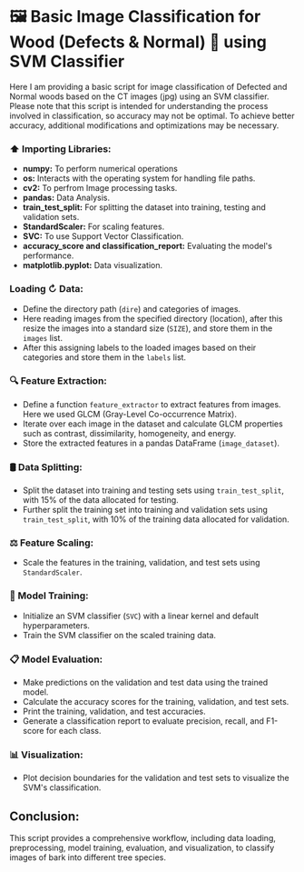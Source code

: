 
# 🖼️ Basic Image  Classification for Wood (Defects & Normal) 🌳 using SVM Classifier

Here I am providing a basic script for image classification of Defected and Normal woods based on the CT images (jpg) using an SVM classifier. Please note that this script is intended for understanding the process involved in classification, so accuracy may not be optimal. To achieve better accuracy, additional modifications and optimizations may be necessary.

###  ⬆️ Importing Libraries:
- **numpy:** To perform numerical operations
- **os:** Interacts with the operating system for handling file paths.
- **cv2:** To perfrom Image processing tasks.
- **pandas:** Data Analysis.
- **train_test_split:**  For splitting the dataset into training, testing and validation sets.
- **StandardScaler:** For scaling features.
- **SVC:** To use Support Vector Classification.
- **accuracy_score and classification_report:** Evaluating the model's performance.
- **matplotlib.pyplot:** Data visualization.

### Loading ↻ Data:
- Define the directory path (`dire`) and categories of images.
- Here reading images from the specified directory (location), after this resize the images into a standard size (`SIZE`), and store them in the `images` list.
- After this assigning labels to the loaded images based on their categories and store them in the `labels` list.

### 🔍 Feature Extraction:
- Define a function `feature_extractor` to extract features from images. Here we used GLCM (Gray-Level Co-occurrence Matrix).
- Iterate over each image in the dataset and calculate GLCM properties such as contrast, dissimilarity, homogeneity, and energy.
- Store the extracted features in a pandas DataFrame (`image_dataset`).

### 🛢 Data Splitting:
- Split the dataset into training and testing sets using `train_test_split`, with 15% of the data allocated for testing.
- Further split the training set into training and validation sets using `train_test_split`, with 10% of the training data allocated for validation.

### ⚖️ Feature Scaling:
- Scale the features in the training, validation, and test sets using `StandardScaler`.

### 🎯 Model Training:
- Initialize an SVM classifier (`SVC`) with a linear kernel and default hyperparameters.
- Train the SVM classifier on the scaled training data.

### 📋 Model Evaluation:
- Make predictions on the validation and test data using the trained model.
- Calculate the accuracy scores for the training, validation, and test sets.
- Print the training, validation, and test accuracies.
- Generate a classification report to evaluate precision, recall, and F1-score for each class.

### 📊 Visualization:
- Plot decision boundaries for the validation and test sets to visualize the SVM's classification.


## Conclusion:
This script provides a comprehensive workflow, including data loading, preprocessing, model training, evaluation, and visualization, to classify images of bark into different tree species.

